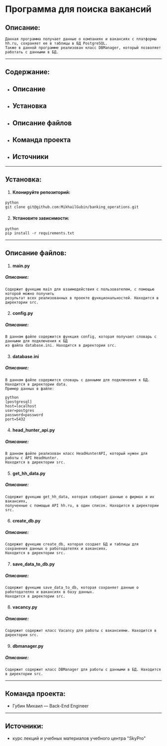 # Программа для поиска вакансий

## Описание:      
    Данная программа получает данные о компаниях и вакансиях с платформы hh.ru, сохраняет ее в таблицы в БД PostgreSQL. 
    Также в данной программе реализован класс DBManager, который позволяет работать с данными в БД.  
---

## Содержание:
* ## <a id="title1">Описание</a>
* ## <a id="title1">Установка</a>
* ## <a id="title1">Описание файлов</a>
* ## <a id="title1">Команда проекта</a>
* ## <a id="title1">Источники</a>

---

## Установка:
1. #### Клонируйте репозиторий:
```commandline
python
git clone git@github.com:MikhailGubin/banking_operations.git
```

2. #### Установите зависимости:
```commandline
python
pip install -r requirements.txt
```

---

## Описание файлов:

1. #### main.py 
##### Описание:
    Cодержит функцию main для взаимодействия с пользователем, с помощью которой можно получить 
    результат всех реализованных в проекте функциональностей. Находится в директории src.

2. #### config.py
##### Описание:
    В данном файле содержится функция config, которая получает словарь с данными для подключения к БД 
    из файла database.ini. Находится в директории src.

3. #### database.ini
##### Описание:
    В данном файле содержится словарь с данными для подключения к БД. 
    Находится в директории data.
    Пример данных в файле:
```commandline
python
[postgresql]
host=localhost
user=postgres
password=password
port=5432
```

4. #### head_hunter_api.py
##### Описание:
    В данном файле реализован класс HeadHunterAPI, который нужен для работы с API HeadHunter.  
    Находится в директории src.

5. #### get_hh_data.py
##### Описание:
    Содержит функцию get_hh_data, которая собирает данные о фирмах и их вакансиях, 
    полученные с помощью API hh.ru, в один список. Находится в директории src.

6. #### create_db.py
##### Описание:
    Содержит функцию create_db, которая создает БД и таблицы для сохранения данных о работодателях и вакансиях.
    Находится в директории src.

7. #### save_data_to_db.py
##### Описание:
    Содержит функцию save_data_to_db, которая сохраняет данные о работодателях и вакансиях в базу данных.
    Находится в директории src.

8. #### vacancy.py
##### Описание:
    Содержит содержит класс Vacancy для работы с вакансиями. Находится в директории src.

9. #### dbmanager.py
##### Описание:
    Содержит содержит класс DBManager для работы с данными в БД. Находится в директории src.

---

## Команда проекта:
* Губин Михаил — Back-End Engineer

---

## Источники:
* курс лекций и учебных материалов учебного центра "SkyPro"
